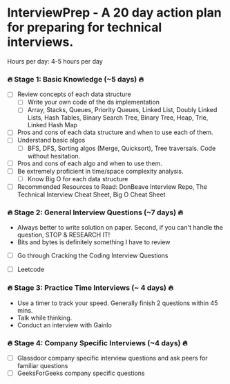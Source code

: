 # InterviewPrep - A 20 day action plan for preparing for technical interviews. 

Hours per day: 4-5 hours per day

### :fire: Stage 1: Basic Knowledge (~5 days) :fire:
- [ ] Review concepts of each data structure
    - [ ] Write your own code of the ds implementation   
    - [ ] Array, Stacks, Queues, Priority Queues, Linked List, Doubly Linked Lists, Hash Tables, Binary Search Tree, Binary Tree, Heap, Trie, Linked Hash Map
- [ ] Pros and cons of each data structure and when to use each of them. 
- [ ] Understand basic algos
    - [ ] BFS, DFS, Sorting algos (Merge, Quicksort), Tree traversals. Code without hesitation.    
- [ ] Pros and cons of each algo and when to use them. 
- [ ] Be extremely proficient in time/space complexity analysis. 
    - [ ] Know Big O for each data structure   
- [ ] Recommended Resources to Read: DonBeave Interview Repo, The Technical Interview Cheat Sheet, Big O Cheat Sheet

### :fire: Stage 2: General Interview Questions (~7 days) :fire:
- Always better to write solution on paper. Second, if you can't handle the question, STOP & RESEARCH IT! 
- Bits and bytes is definitely something I have to review
- [ ] Go through Cracking the Coding Interview Questions
- [ ] Leetcode 


### :fire: Stage 3: Practice Time Interviews (~ 4 days) :fire:
- Use a timer to track your speed. Generally finish 2 questions within 45 mins. 
- Talk while thinking. 
- Conduct an interview with Gainlo 

### :fire: Stage 4: Company Specific Interviews (~4 days) :fire:
- [ ] Glassdoor company specific interview questions and ask peers for familiar questions
- [ ] GeeksForGeeks company specific questions 
